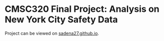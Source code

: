 # CMSC320 Final Project: Analysis on New York City Safety Data
Project can be viewed on [sadena27.github.io](https://sadena27.github.io).
